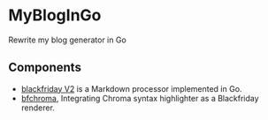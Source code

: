 # MyBlogInGo
Rewrite my blog generator in Go

## Components
- [blackfriday V2](https://github.com/russross/blackfriday/tree/v2) is a Markdown processor implemented in Go.
- [bfchroma](https://github.com/Depado/bfchroma/), Integrating Chroma syntax highlighter as a Blackfriday renderer.